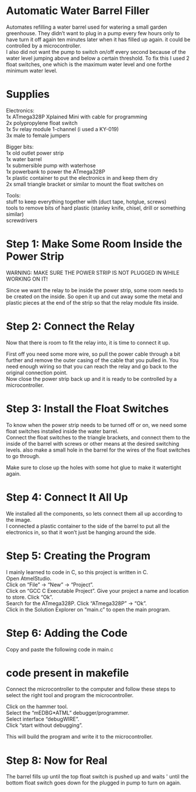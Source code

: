 #  Automatic Water Barrel Filler  
Automates refilling a water barrel used for watering a small garden greenhouse. They didn’t want to plug in a pump every few hours only to have turn it off again ten minutes later when it has filled up again.
it could be controlled by a microcontroller.  
I also did not want the pump to switch on/off every second because of the water level jumping above and below a certain threshold. To fix this I used 2 float switches, one which is the maximum water level and one forthe minimum water level.  

#  Supplies  

Electronics:  
1x ATmega328P Xplained Mini with cable for programming  
2x polypropylene float switch  
1x 5v relay module 1-channel (i used a KY-019)  
3x male to female jumpers   

Bigger bits:  
1x old outlet power strip  
1x water barrel  
1x submersible pump with waterhose  
1x powerbank to power the ATmega328P  
1x plastic container to put the electronics in and keep them dry  
2x small triangle bracket or similar to mount the float switches on  

Tools:  
stuff to keep everything together with (duct tape, hotglue, screws)  
tools to remove bits of hard plastic (stanley knife, chisel, drill or something similar)  
screwdrivers

#  Step 1: Make Some Room Inside the Power Strip  
WARNING: MAKE SURE THE POWER STRIP IS NOT PLUGGED IN WHILE WORKING ON IT!  

Since we want the relay to be inside the power strip, some room needs to be created on the inside. So open it up and cut away some the metal and plastic pieces at the end of the strip so that the relay module fits inside.  

#  Step 2: Connect the Relay  
Now that there is room to fit the relay into, it is time to connect it up.

First off you need some more wire, so pull the power cable through a bit further and remove the outer casing of the cable that you pulled in. You need enough wiring so that you can reach the relay and go back to the original connection point.     
Now close the power strip back up and it is ready to be controlled by a microcontroller.  

#  Step 3: Install the Float Switches  
To know when the power strip needs to be turned off or on, we need some float switches installed inside the water barrel.  
Connect the float switches to the triangle brackets, and connect them to the inside of the barrel with screws or other means at the desired switching levels. also make a small hole in the barrel for the wires of the float switches to go through.  

Make sure to close up the holes with some hot glue to make it watertight again.  

#  Step 4: Connect It All Up    

We installed all the components, so lets connect them all up according to the image.  
I connected a plastic container to the side of the barrel to put all the electronics in, so that it won’t just be hanging around the side.  

#  Step 5: Creating the Program  

I mainly learned to code in C, so this project is written in C.    
Open AtmelStudio.    
Click on “File” -> “New” -> “Project”.    
Click on “GCC C Executable Project”. Give your project a name and location to store. Click “Ok”.    
Search for the ATmega328P. Click “ATmega328P” -> “Ok”.    
Click in the Solution Explorer on “main.c” to open the main program.   

#  Step 6: Adding the Code  

Copy and paste the following code in main.c  
#  code present in makefile  

Connect the microcontroller to the computer and follow these steps to select the right tool and program the microcontroller.

Click on the hammer tool.  
Select the “mEDBG*ATML” debugger/programmer.  
Select interface “debugWIRE”.  
Click “start without debugging”.  

This will build the program and write it to the microcontroller.  

#  Step 8: Now for Real  

The barrel fills up until the top float switch is pushed up and waits  '
until the bottom float switch goes down for the plugged in pump to turn on again.



